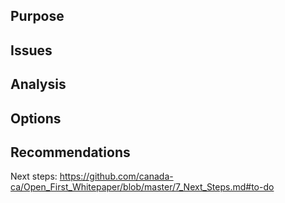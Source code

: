 ## Purpose 

## Issues

## Analysis

## Options

## Recommendations 

Next steps: https://github.com/canada-ca/Open_First_Whitepaper/blob/master/7_Next_Steps.md#to-do



